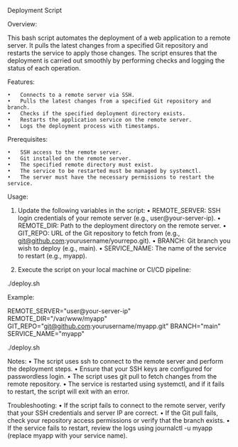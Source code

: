 Deployment Script

Overview:

This bash script automates the deployment of a web application to a remote server. It pulls the latest changes from a specified Git repository and restarts the service to apply those changes. The script ensures that the deployment is carried out smoothly by performing checks and logging the status of each operation.

Features:

	•	Connects to a remote server via SSH.
	•	Pulls the latest changes from a specified Git repository and branch.
	•	Checks if the specified deployment directory exists.
	•	Restarts the application service on the remote server.
	•	Logs the deployment process with timestamps.

Prerequisites:

	•	SSH access to the remote server.
	•	Git installed on the remote server.
	•	The specified remote directory must exist.
	•	The service to be restarted must be managed by systemctl.
	•	The server must have the necessary permissions to restart the service.

Usage:

1.	Update the following variables in the script:
	•	REMOTE_SERVER: SSH login credentials of your remote server (e.g., user@your-server-ip).
	•	REMOTE_DIR: Path to the deployment directory on the remote server.
	•	GIT_REPO: URL of the Git repository to fetch from (e.g., git@github.com:yourusername/yourrepo.git).
	•	BRANCH: Git branch you wish to deploy (e.g., main).
	•	SERVICE_NAME: The name of the service to restart (e.g., myapp).
 
2.	Execute the script on your local machine or CI/CD pipeline:

 ./deploy.sh

 Example:

 REMOTE_SERVER="user@your-server-ip"
REMOTE_DIR="/var/www/myapp"
GIT_REPO="git@github.com:yourusername/myapp.git"
BRANCH="main"
SERVICE_NAME="myapp"

./deploy.sh

Notes:
	•	The script uses ssh to connect to the remote server and perform the deployment steps.
	•	Ensure that your SSH keys are configured for passwordless login.
	•	The script uses git pull to fetch changes from the remote repository.
	•	The service is restarted using systemctl, and if it fails to restart, the script will exit with an error.

Troubleshooting:
	•	If the script fails to connect to the remote server, verify that your SSH credentials and server IP are correct.
	•	If the Git pull fails, check your repository access permissions or verify that the branch exists.
	•	If the service fails to restart, review the logs using journalctl -u myapp (replace myapp with your service name).

